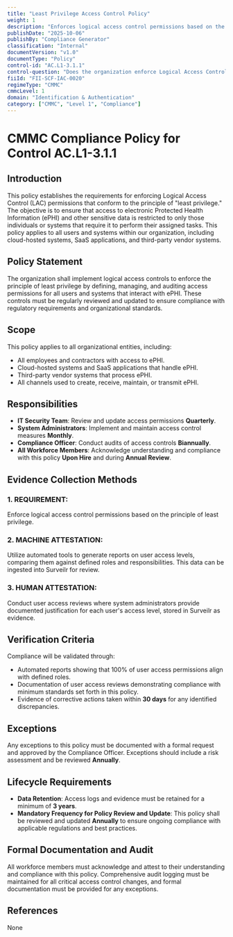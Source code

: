 ```yaml
---
title: "Least Privilege Access Control Policy"
weight: 1
description: "Enforces logical access control permissions based on the principle of least privilege to protect electronic Protected Health Information (ePHI)."
publishDate: "2025-10-06"
publishBy: "Compliance Generator"
classification: "Internal"
documentVersion: "v1.0"
documentType: "Policy"
control-id: "AC.L1-3.1.1"
control-question: "Does the organization enforce Logical Access Control (LAC) permissions that conform to the principle of least privilege?"
fiiId: "FII-SCF-IAC-0020"
regimeType: "CMMC"
cmmcLevel: 1
domain: "Identification & Authentication"
category: ["CMMC", "Level 1", "Compliance"]
---
```


# CMMC Compliance Policy for Control AC.L1-3.1.1

## Introduction
This policy establishes the requirements for enforcing Logical Access Control (LAC) permissions that conform to the principle of "least privilege." The objective is to ensure that access to electronic Protected Health Information (ePHI) and other sensitive data is restricted to only those individuals or systems that require it to perform their assigned tasks. This policy applies to all users and systems within our organization, including cloud-hosted systems, SaaS applications, and third-party vendor systems.

## Policy Statement
The organization shall implement logical access controls to enforce the principle of least privilege by defining, managing, and auditing access permissions for all users and systems that interact with ePHI. These controls must be regularly reviewed and updated to ensure compliance with regulatory requirements and organizational standards.

## Scope
This policy applies to all organizational entities, including:
- All employees and contractors with access to ePHI.
- Cloud-hosted systems and SaaS applications that handle ePHI.
- Third-party vendor systems that process ePHI.
- All channels used to create, receive, maintain, or transmit ePHI.

## Responsibilities
- **IT Security Team**: Review and update access permissions **Quarterly**. 
- **System Administrators**: Implement and maintain access control measures **Monthly**. 
- **Compliance Officer**: Conduct audits of access controls **Biannually**.
- **All Workforce Members**: Acknowledge understanding and compliance with this policy **Upon Hire** and during **Annual Review**.

## Evidence Collection Methods

### 1. REQUIREMENT:
Enforce logical access control permissions based on the principle of least privilege.

### 2. MACHINE ATTESTATION:
Utilize automated tools to generate reports on user access levels, comparing them against defined roles and responsibilities. This data can be ingested into Surveilr for review.

### 3. HUMAN ATTESTATION:
Conduct user access reviews where system administrators provide documented justification for each user's access level, stored in Surveilr as evidence.

## Verification Criteria
Compliance will be validated through:
- Automated reports showing that 100% of user access permissions align with defined roles.
- Documentation of user access reviews demonstrating compliance with minimum standards set forth in this policy.
- Evidence of corrective actions taken within **30 days** for any identified discrepancies.

## Exceptions
Any exceptions to this policy must be documented with a formal request and approved by the Compliance Officer. Exceptions should include a risk assessment and be reviewed **Annually**.

## Lifecycle Requirements
- **Data Retention**: Access logs and evidence must be retained for a minimum of **3 years**.
- **Mandatory Frequency for Policy Review and Update**: This policy shall be reviewed and updated **Annually** to ensure ongoing compliance with applicable regulations and best practices.

## Formal Documentation and Audit
All workforce members must acknowledge and attest to their understanding and compliance with this policy. Comprehensive audit logging must be maintained for all critical access control changes, and formal documentation must be provided for any exceptions.

## References
None
